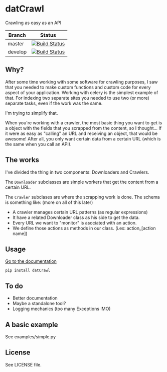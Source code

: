 datCrawl
========
Crawling as easy as an API


Branch | Status
------ | ------
master | [![Build Status](https://api.travis-ci.org/fmartingr/datCrawl.png)](https://travis-ci.org/fmartingr/datCrawl)
develop | [![Build Status](https://api.travis-ci.org/fmartingr/datCrawl.png?branch=develop)](https://travis-ci.org/fmartingr/datCrawl)

## Why?
After some time working with some software for crawling purposes, I saw that you needed to make custom functions and custom code for every aspect of your application. Working with celery is the simplest example of that. For indexing two separate sites you needed to use two (or more) separate tasks, even if the work was the same.

I'm trying to simplify that.

When you're working with a crawler, the most basic thing you want to get is a object with the fields that you scrapped from the content, so I thought... If it were as easy as "calling" an URL and receiving an object, that would be awesome! After all, you only want certain data from a certain URL (which is the same when you call an API).

## The works
I've divided the thing in two components: Downloaders and Crawlers.

The `Downloader` subclasses are simple workers that get the content from a certain URL.

The `Crawler` subclases are where the scrapping work is done. The schema is something like: (more on all of this later)

- A crawler manages certain URL patterns (as regular expressions)
- It have a related Downloader class as his side to get the data.
- Every URL we want to "monitor" is asociated with an action.
- We define those actions as methods in our class. (i.ex: action_[action name])

## Usage

[Go to the documentation](http://datcrawl.readthedocs.com)

```
pip install datCrawl
```

## To do

- Better documentation
- Maybe a standalone tool?
- Logging mechanics (too many Exceptions IMO)

## A basic example

See examples/simple.py

## License

See LICENSE file.
